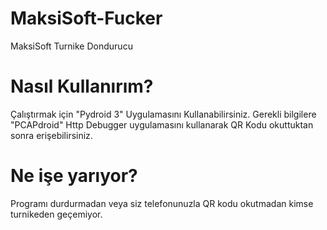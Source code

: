 # MaksiSoft-Fucker
MaksiSoft Turnike Dondurucu

# Nasıl Kullanırım?
Çalıştırmak için "Pydroid 3" Uygulamasını Kullanabilirsiniz.
Gerekli bilgilere "PCAPdroid" Http Debugger uygulamasını kullanarak QR Kodu okuttuktan sonra erişebilirsiniz.

# Ne işe yarıyor?

Programı durdurmadan veya siz telefonunuzla QR kodu okutmadan kimse turnikeden geçemiyor.
